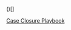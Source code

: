 ()[]

[Case Closure Playbook](https://microsoft.sharepoint.com/:w:/t/FY20CXD/EVTLZvOOR4pIvLI-DBwRb4kBH7yPUnpc_wVTVAoSWqlNcQ?e=BlyaJ6&CID=3BE4315D-BEAF-40DB-94A4-BA38961C46B0&wdLOR=c57DCB43A-4402-435D-A430-CF9244C8A78F)
[]()